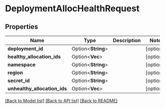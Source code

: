 # DeploymentAllocHealthRequest

## Properties

Name | Type | Description | Notes
------------ | ------------- | ------------- | -------------
**deployment_id** | Option<**String**> |  | [optional]
**healthy_allocation_ids** | Option<**Vec<String>**> |  | [optional]
**namespace** | Option<**String**> |  | [optional]
**region** | Option<**String**> |  | [optional]
**secret_id** | Option<**String**> |  | [optional]
**unhealthy_allocation_ids** | Option<**Vec<String>**> |  | [optional]

[[Back to Model list]](../README.md#documentation-for-models) [[Back to API list]](../README.md#documentation-for-api-endpoints) [[Back to README]](../README.md)


